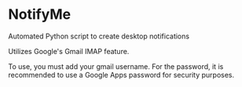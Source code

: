 # NotifyMe
 Automated Python script to create desktop notifications

Utilizes Google's Gmail IMAP feature.

To use, you must add your gmail username. For the password, it is recommended to use a Google Apps password for security purposes. 